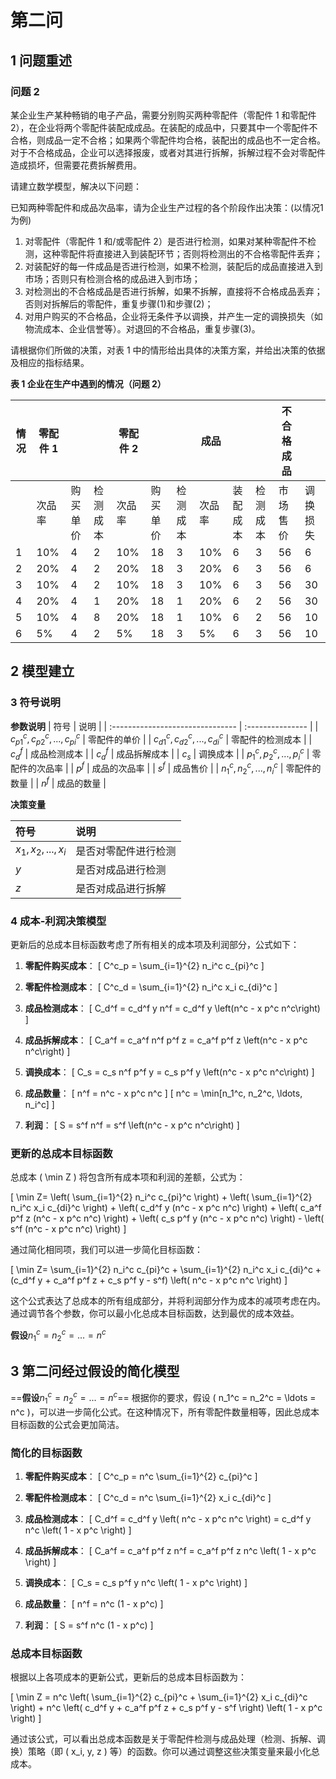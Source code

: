 # 第二问

## 1 问题重述

### 问题 2

某企业生产某种畅销的电子产品，需要分别购买两种零配件（零配件 1 和零配件 2），在企业将两个零配件装配成成品。在装配的成品中，只要其中一个零配件不合格，则成品一定不合格；如果两个零配件均合格，装配出的成品也不一定合格。对于不合格成品，企业可以选择报废，或者对其进行拆解，拆解过程不会对零配件造成损坏，但需要花费拆解费用。

请建立数学模型，解决以下问题：

已知两种零配件和成品次品率，请为企业生产过程的各个阶段作出决策：(以情况1为例)

1. 对零配件（零配件 1 和/或零配件 2）是否进行检测，如果对某种零配件不检测，这种零配件将直接进入到装配环节；否则将检测出的不合格零配件丢弃；
2. 对装配好的每一件成品是否进行检测，如果不检测，装配后的成品直接进入到市场；否则只有检测合格的成品进入到市场；
3. 对检测出的不合格成品是否进行拆解，如果不拆解，直接将不合格成品丢弃；否则对拆解后的零配件，重复步骤(1)和步骤(2)；
4. 对用户购买的不合格品，企业将无条件予以调换，并产生一定的调换损失（如物流成本、企业信誉等）。对退回的不合格品，重复步骤(3)。

请根据你们所做的决策，对表 1 中的情形给出具体的决策方案，并给出决策的依据及相应的指标结果。

**表 1 企业在生产中遇到的情况（问题 2）**



| 情况 | 零配件 1 |          |          | 零配件 2 |          |          | 成品   |          |          | 不合格成品 |          |
| ---- | -------- | -------- | -------- | -------- | -------- | -------- | ------ | -------- | -------- | ---------- | -------- |
|      | 次品率   | 购买单价 | 检测成本 | 次品率   | 购买单价 | 检测成本 | 次品率 | 装配成本 | 检测成本 | 市场售价   | 调换损失 | 拆解费用 |
| 1    | 10%      | 4        | 2        | 10%      | 18       | 3        | 10%    | 6        | 3        | 56         | 6        | 5        |
| 2    | 20%      | 4        | 2        | 20%      | 18       | 3        | 20%    | 6        | 3        | 56         | 6        | 5        |
| 3    | 10%      | 4        | 2        | 10%      | 18       | 3        | 10%    | 6        | 3        | 56         | 30       | 5        |
| 4    | 20%      | 4        | 1        | 20%      | 18       | 1        | 20%    | 6        | 2        | 56         | 30       | 5        |
| 5    | 10%      | 4        | 8        | 20%      | 18       | 1        | 10%    | 6        | 2        | 56         | 10       | 5        |
| 6    | 5%       | 4        | 2        | 5%       | 18       | 3        | 5%     | 6        | 3        | 56         | 10       | 40       |


## 2 模型建立

### 3 符号说明

**参数说明**
| 符号                             | 说明             |
| :------------------------------- | :--------------- |
| $c^c_{p1},c^c_{p2},...,c^c_{pi}$ | 零配件的单价     |
| $c^c_{d1},c^c_{d2},...,c^c_{di}$ | 零配件的检测成本 |
| $c^f_d$                          | 成品检测成本     |
| $c^f_a$                          | 成品拆解成本     |
| $c_s$                            | 调换成本         |
| $p^c_1,p^c_2,...,p^c_i$          | 零配件的次品率   |
| $p^f$                            | 成品的次品率     |
| $s^f$                            | 成品售价         |
| $n_1^c,n_2^c,...,n_i^c$          | 零配件的数量     |
| $n^f$                            | 成品的数量       |

**决策变量**

| 符号              | 说明                 |
| :---------------- | :------------------- |
| $x_1,x_2,...,x_i$ | 是否对零配件进行检测 |
| $y$               | 是否对成品进行检测   |
| $z$               | 是否对成品进行拆解   |

### 4 成本-利润决策模型


更新后的总成本目标函数考虑了所有相关的成本项及利润部分，公式如下：

1. **零配件购买成本**：
   \[
   C^c_p = \sum_{i=1}^{2} n_i^c c_{pi}^c
   \]

2. **零配件检测成本**：
   \[
   C^c_d = \sum_{i=1}^{2} n_i^c x_i c_{di}^c
   \]

3. **成品检测成本**：
   \[
   C_d^f = c_d^f y n^f = c_d^f y \left(n^c - x p^c n^c\right)
   \]

4. **成品拆解成本**：
   \[
   C_a^f = c_a^f n^f p^f z = c_a^f p^f z \left(n^c - x p^c n^c\right)
   \]

5. **调换成本**：
   \[
   C_s = c_s n^f p^f y = c_s p^f y \left(n^c - x p^c n^c\right)
   \]

6. **成品数量**：
   \[
   n^f = n^c - x p^c n^c
   \]
   \[
   n^c = \min[n_1^c, n_2^c, \ldots, n_i^c]
   \]

7. **利润**：
   \[
   S = s^f n^f = s^f \left(n^c - x p^c n^c\right)
   \]

### 更新的总成本目标函数

总成本 \( \min Z \) 将包含所有成本项和利润的差额，公式为：

\[
\min Z= \left( \sum_{i=1}^{2} n_i^c c_{pi}^c \right) + \left( \sum_{i=1}^{2} n_i^c x_i c_{di}^c \right) + \left( c_d^f y (n^c - x p^c n^c) \right) + \left( c_a^f p^f z (n^c - x p^c n^c) \right) + \left( c_s p^f y (n^c - x p^c n^c) \right) - \left( s^f (n^c - x p^c n^c) \right)
\]

通过简化相同项，我们可以进一步简化目标函数：

\[
\min Z= \sum_{i=1}^{2} n_i^c c_{pi}^c + \sum_{i=1}^{2} n_i^c x_i c_{di}^c + (c_d^f y + c_a^f p^f z + c_s p^f y - s^f) \left( n^c - x p^c n^c \right)
\]

这个公式表达了总成本的所有组成部分，并将利润部分作为成本的减项考虑在内。通过调节各个参数，你可以最小化总成本目标函数，达到最优的成本效益。

**假设**$n_1^c = n_2^c =...= n^c$


## 3 第二问经过假设的简化模型

==**假设**$n_1^c = n_2^c =...= n^c$==
根据你的要求，假设 \( n_1^c = n_2^c = \ldots = n^c \)，可以进一步简化公式。在这种情况下，所有零配件数量相等，因此总成本目标函数的公式会更加简洁。

### 简化的目标函数

1. **零配件购买成本**：
   \[
   C^c_p = n^c \sum_{i=1}^{2} c_{pi}^c
   \]
   
2. **零配件检测成本**：
   \[
   C^c_d = n^c \sum_{i=1}^{2} x_i c_{di}^c
   \]
   
3. **成品检测成本**：
   \[
   C_d^f = c_d^f y \left( n^c - x p^c n^c \right) = c_d^f y n^c \left( 1 - x p^c \right)
   \]
   
4. **成品拆解成本**：
   \[
   C_a^f = c_a^f p^f z n^f = c_a^f p^f z n^c \left( 1 - x p^c \right)
   \]
   
5. **调换成本**：
   \[
   C_s = c_s p^f y n^c \left( 1 - x p^c \right)
   \]
   
6. **成品数量**：
   \[
   n^f = n^c (1 - x p^c)
   \]
   
7. **利润**：
   \[
   S = s^f n^c (1 - x p^c)
   \]

### 总成本目标函数

根据以上各项成本的更新公式，更新后的总成本目标函数为：

\[
\min Z = n^c \left( \sum_{i=1}^{2} c_{pi}^c + \sum_{i=1}^{2} x_i c_{di}^c \right) + n^c \left( c_d^f y + c_a^f p^f z + c_s p^f y - s^f \right) \left( 1 - x p^c \right)
\]

通过该公式，可以看出总成本函数是关于零配件检测与成品处理（检测、拆解、调换）策略（即 \( x_i, y, z \) 等）的函数。你可以通过调整这些决策变量来最小化总成本。